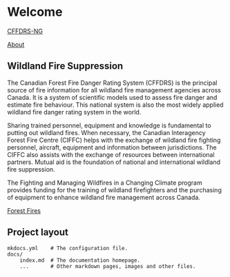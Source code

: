 # Welcome

[CFFDRS-NG](https://github.com/nrcan-cfs-fire/cffdrs-ng/tree/main)

[About](about_en.md)

## Wildland Fire Suppression

The Canadian Forest Fire Danger Rating System (CFFDRS) is the principal source of fire information for all wildland fire management agencies across Canada. It is a system of scientific models used to assess fire danger and estimate fire behaviour. This national system is also the most widely applied wildland fire danger rating system in the world.

Sharing trained personnel, equipment and knowledge is fundamental to putting out wildland fires. When necessary, the Canadian Interagency Forest Fire Centre (CIFFC) helps with the exchange of wildland fire fighting personnel, aircraft, equipment and information between jurisdictions. The CIFFC also assists with the exchange of resources between international partners. Mutual aid is the foundation of national and international wildland fire suppression.

The Fighting and Managing Wildfires in a Changing Climate program provides funding for the training of wildland firefighters and the purchasing of equipment to enhance wildland fire management across Canada.

[Forest Fires](https://natural-resources.canada.ca/our-natural-resources/forests/wildland-fires-insects-disturbances/forest-fires/13143)

## Project layout

    mkdocs.yml    # The configuration file.
    docs/
        index.md  # The documentation homepage.
        ...       # Other markdown pages, images and other files.
